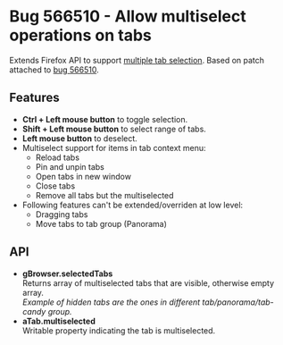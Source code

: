Bug 566510 - Allow multiselect operations on tabs
=================================================

Extends Firefox API to support [multiple tab selection][multiselect project]. Based on patch attached to [bug 566510][].

Features
--------

 - **Ctrl + Left mouse button** to toggle selection.
 - **Shift + Left mouse button** to select range of tabs.
 - **Left mouse button** to deselect.
 - Multiselect support for items in tab context menu:
   - Reload tabs
   - Pin and unpin tabs
   - Open tabs in new window
   - Close tabs
   - Remove all tabs but the multiselected
 - Following features can't be extended/overriden at low level:
   - Dragging tabs
   - Move tabs to tab group (Panorama)

API
---

 - **gBrowser.selectedTabs**  
   Returns array of multiselected tabs that are visible, otherwise empty array.  
   _Example of hidden tabs are the ones in different tab/panorama/tab-candy group._
 - **aTab.multiselected**  
   Writable property indicating the tab is multiselected.

[multiselect project]: https://wiki.mozilla.org/Firefox/Projects/Tab_Multi-Selection
[bug 566510]: https://bugzilla.mozilla.org/show_bug.cgi?id=566510
